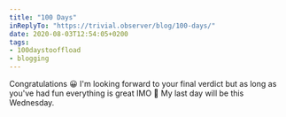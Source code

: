```yaml
---
title: "100 Days"
inReplyTo: "https://trivial.observer/blog/100-days/"
date: 2020-08-03T12:54:05+0200
tags:
- 100daystooffload
- blogging
---
```

Congratulations 😀 I'm looking forward to your final verdict but as long as you've had fun everything is great IMO 🙂 My last day will be this Wednesday.